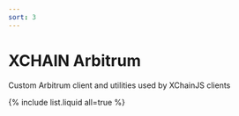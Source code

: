 ```yaml
---
sort: 3
---
```


# XCHAIN Arbitrum

Custom Arbitrum client and utilities used by XChainJS clients

{% include list.liquid all=true %}
